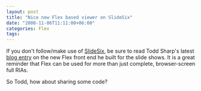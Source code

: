 ```yaml
---
layout: post
title: "Nice new Flex based viewer on SlideSix"
date: "2008-11-06T11:11:00+06:00"
categories: Flex 
tags: 
---
```


If you don't follow/make use of <a href="http://slidesix.com">SlideSix</a>, be sure to read Todd Sharp's latest <a href="http://cfsilence.com/blog/client/index.cfm/2008/11/6/New-Flex-Viewer-Widget-Launched">blog entry</a> on the new Flex front end he built for the slide shows. It is a great reminder that Flex can be used for more than just complete, browser-screen full RIAs. 

So Todd, how about sharing some code?